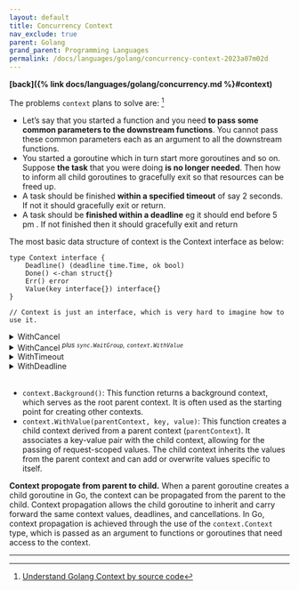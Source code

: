 ```yaml
---
layout: default
title: Concurrency Context
nav_exclude: true
parent: Golang
grand_parent: Programming Languages
permalink: /docs/languages/golang/concurrency-context-2023a07m02d
---
```


__[back]({% link docs/languages/golang/concurrency.md %}#context)__

The problems `context` plans to solve are: [^1]

- Let’s say that you started a function and you need __to pass some common parameters to the downstream functions__. You cannot pass these common parameters each as an argument to all the downstream functions.
- You started a goroutine which in turn start more goroutines and so on. Suppose __the task__ that you were doing __is no longer needed__. Then how to inform all child goroutines to gracefully exit so that resources can be freed up.
- A task should be finished __within a specified timeout__ of say 2 seconds. If not it should gracefully exit or return.
- A task should be __finished within a deadline__ eg it should end before 5 pm . If not finished then it should gracefully exit and return

The most basic data structure of context is the Context interface as below:

```golang
type Context interface {
    Deadline() (deadline time.Time, ok bool)
    Done() <-chan struct{}
    Err() error
    Value(key interface{}) interface{}
}

// Context is just an interface, which is very hard to imagine how to use it.
```

<details markdown="block">
  <summary>
    WithCancel
  </summary>

```golang
// Context With Cancel
package main

import (
  "context"
  "fmt"
  "time"
)

func main() {
  ctxA, cancelFuncA := context.WithCancel(context.Background())
  ctxB, cancelFuncB := context.WithCancel(context.WithValue(ctxA, "foo", "bar"))

  go stopTheTaskIfNotInterested(ctxA)
  go stopTheTaskIfNotInterested(ctxB)

  time.Sleep(3 * time.Second)
  fmt.Println("DONE")

  // cancelling the context
  cancelFuncA()
  cancelFuncB()
  time.Sleep(2 * time.Second)
}

func stopTheTaskIfNotInterested(ctx context.Context) {
  select {
  case <-ctx.Done():
    fmt.Println("exiting the task... because parent not interested..!!", ctx.Value("foo"))
    return
  }
}

/*
OUTPUT

DONE
exiting the task... because parent not interested..!! <nil>
exiting the task... because parent not interested..!! bar
*/
```

<br/>
<!-- WithCancel 1 -->
</details>

<details markdown="block">
  <summary>
    WithCancel <sup><i>plus <code>sync.WaitGroup</code>, <code>context.WithValue</code> </i></sup>
  </summary>

```golang
// Context With Cancel
package main

import (
  "context"
  "fmt"
  "sync"
)

func main() {
  var wg sync.WaitGroup
  ctx, cancelFunc := context.WithCancel(context.WithValue(context.Background(), "foo", "bar"))

  wg.Add(1)
  fmt.Println("1")
  go stopTheTaskIfNotInterested(ctx, &wg)
  fmt.Println("2")
  cancelFunc()

  fmt.Println("3")
  wg.Wait()
  fmt.Println("5")
  fmt.Println("DONE")

  select {
  case <-ctx.Done():
    fmt.Println("6")
    // the context is over, stop processing results
    fmt.Println("all done", ctx.Value("foo"))
  }

  fmt.Println("7")
}

func stopTheTaskIfNotInterested(ctx context.Context, wg *sync.WaitGroup) {
  select {
  case <-ctx.Done():
    fmt.Println("4")
    fmt.Println("exiting the task... because parent not interested..!!", ctx.Value("foo"))
    wg.Done()
    return
  }
}

/*
OUTPUT

1
2
3
4
exiting the task... because parent not interested..!! bar
5
DONE
6
all done bar
7
*/
```

<br/>
<!-- WithCancel 2 -->
<!-- WithCancel plus sync.WaitGroup, context.WithValue -->
</details>

<details markdown="block">
  <summary>
    WithTimeout
  </summary>

```golang
// Context With Timeout
package main

import (
  "context"
  "fmt"
  "time"
)

func main() {
  aux := context.Background()
  ctx, cancelFunc := context.WithTimeout(aux, time.Second*1)

  go stopTheTaskIfNotCompletedWithInGivenTime(ctx)

  time.Sleep(3 * time.Second)
  fmt.Println("...")
  time.Sleep(2 * time.Second)

  // cancels the context if timeout was not reached yet
  defer func() {
    cancelFunc()
    fmt.Println("Done")
  }()
  fmt.Println("DONE")
  time.Sleep(2 * time.Second)
}

func stopTheTaskIfNotCompletedWithInGivenTime(ctx context.Context) {
  select {
  case <-ctx.Done():
    fmt.Println("exiting the task. because i am not able to complete with in time..!!!")
    return
  }
}

/*
OUTPUT

exiting the task. because i am not able to complete with in time..!!!
...
DONE
Done
*/
```

<br/>
<!-- WithTimeout -->
</details>


<details markdown="block">
  <summary>
    WithDeadline
  </summary>

```golang
package main

import (
  "context"
  "fmt"
  "time"
)

func main() {
  ctx, cancelFunc := context.WithDeadline(context.Background(), time.Now().Add(time.Second*2))

  go stopTheTaskIfNotCompletedWithInGivenTime(ctx)

  time.Sleep(3 * time.Second)
  fmt.Println("...")
  time.Sleep(2 * time.Second)

  // cancels the context if deadline was not reached yet
  defer func() {
    cancelFunc()
    fmt.Println("Done")
  }()
  fmt.Println("DONE")
  time.Sleep(2 * time.Second)
}

func stopTheTaskIfNotCompletedWithInGivenTime(ctx context.Context) {
  select {
  case <-ctx.Done():
    fmt.Println("exiting the task. because i am not able to complete with in time... dealine exceeded!!!")
    return
  }
}

/*
OUTPUT

exiting the task. because i am not able to complete with in time... dealine exceeded!!!
...
DONE
Done
*/
```

<br/>
<!-- WithDeadline -->
</details>
<br/>

- `context.Background()`: This function returns a background context, which serves as the root parent context. It is often used as the starting point for creating other contexts.
- `context.WithValue(parentContext, key, value)`: This function creates a child context derived from a parent context (`parentContext`). It associates a key-value pair with the child context, allowing for the passing of request-scoped values. The child context inherits the values from the parent context and can add or overwrite values specific to itself.

__Context propogate from parent to child.__
When a parent goroutine creates a child goroutine in Go, the context can be propagated from the parent to the child. Context propagation allows the child goroutine to inherit and carry forward the same context values, deadlines, and cancellations.
In Go, context propagation is achieved through the use of the `context.Context` type, which is passed as an argument to functions or goroutines that need access to the context.


----

[^1]: [Understand Golang Context by source code](https://medium.com/gitconnected/understand-golang-context-by-source-code-4863a851519)
